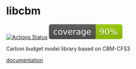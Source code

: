 # libcbm

[![Actions Status](https://github.com/cat-cfs/libcbm_py/workflows/Python%20package/badge.svg)](https://github.com/cat-cfs/libcbm_py/actions) ![](coverage.svg)

Carbon budget model library based on CBM-CFS3

[documentation](https://cat-cfs.github.io/libcbm_py/)

